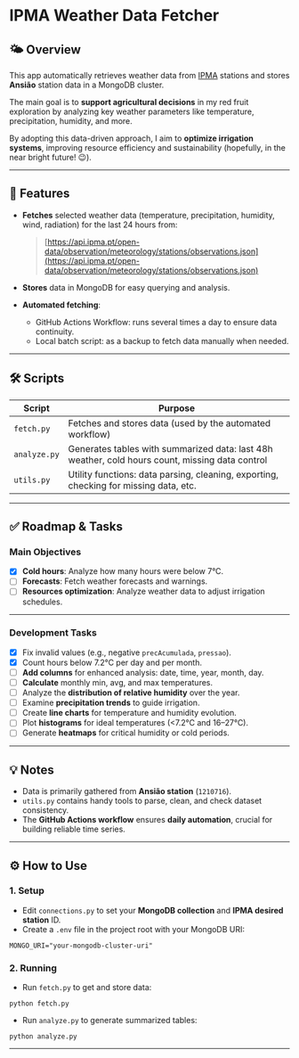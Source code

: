 
# IPMA Weather Data Fetcher

## 🌤️ Overview

This app automatically retrieves weather data from [IPMA](https://api.ipma.pt/) stations and stores **Ansião** station data in a MongoDB cluster.

The main goal is to **support agricultural decisions** in my red fruit exploration by analyzing key weather parameters like temperature, precipitation, humidity, and more.

By adopting this data-driven approach, I aim to **optimize irrigation systems**, improving resource efficiency and sustainability (hopefully, in the near bright future! 😉).

---

## 🚀 Features

- **Fetches** selected weather data (temperature, precipitation, humidity, wind, radiation) for the last 24 hours from:
  > [https://api.ipma.pt/open-data/observation/meteorology/stations/observations.json](https://api.ipma.pt/open-data/observation/meteorology/stations/observations.json)

- **Stores** data in MongoDB for easy querying and analysis.

- **Automated fetching**:
  - GitHub Actions Workflow: runs several times a day to ensure data continuity.
  - Local batch script: as a backup to fetch data manually when needed.

---

## 🛠️ Scripts

| Script      | Purpose                                                         |
|-------------|-----------------------------------------------------------------|
| `fetch.py`  | Fetches and stores data (used by the automated workflow)        |
| `analyze.py`| Generates tables with summarized data: last 48h weather, cold hours count, missing data control |
| `utils.py`  | Utility functions: data parsing, cleaning, exporting, checking for missing data, etc.             |

---

## ✅ Roadmap & Tasks

### **Main Objectives**

- [x] **Cold hours**: Analyze how many hours were below 7°C.
- [ ] **Forecasts**: Fetch weather forecasts and warnings.
- [ ] **Resources optimization**: Analyze weather data to adjust irrigation schedules.

---

### **Development Tasks**

- [x] Fix invalid values (e.g., negative `precAcumulada`, `pressao`).
- [x] Count hours below 7.2°C per day and per month.
- [ ] **Add columns** for enhanced analysis: date, time, year, month, day.
- [ ] **Calculate** monthly min, avg, and max temperatures.
- [ ] Analyze the **distribution of relative humidity** over the year.
- [ ] Examine **precipitation trends** to guide irrigation.
- [ ] Create **line charts** for temperature and humidity evolution.
- [ ] Plot **histograms** for ideal temperatures (<7.2°C and 16–27°C).
- [ ] Generate **heatmaps** for critical humidity or cold periods.

---

## 💡 Notes

- Data is primarily gathered from **Ansião station** (`1210716`).
- `utils.py` contains handy tools to parse, clean, and check dataset consistency.
- The **GitHub Actions workflow** ensures **daily automation**, crucial for building reliable time series.

---

## ⚙️ How to Use

### 1. Setup

- Edit `connections.py` to set your **MongoDB collection** and **IPMA desired station** ID.
- Create a `.env` file in the project root with your MongoDB URI:
```
MONGO_URI="your-mongodb-cluster-uri"
```

### 2. Running

- Run `fetch.py` to get and store data:
```
python fetch.py
```

- Run `analyze.py` to generate summarized tables:
```
python analyze.py
```

---

